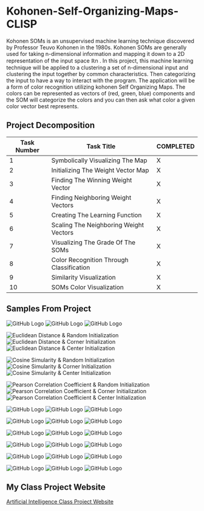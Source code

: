 # Kohonen-Self-Organizing-Maps-CLISP
Kohonen SOMs is an unsupervised machine learning technique discovered by Professor Teuvo Kohonen in the 1980s. Kohonen SOMs are generally used for taking n-dimensional information and mapping it down to a 2D representation of the input space ℝn . In this project, this machine learning technique will be applied to a clustering a set of n-dimensional input and clustering the input together by common characteristics. Then categorizing the input to have a way to interact with the program. The application will be a form of color recognition utilizing kohonen Self Organizing Maps. The colors can be represented as vectors of (red, green, blue) components and the SOM will categorize the colors and you can then ask what color a given color vector best represents.

## Project Decomposition
Task Number | Task Title | COMPLETED
----------- | ---------- | ---------
1 | Symbolically Visualizing The Map | X
2 | Initializing The Weight Vector Map | X
3 | Finding The Winning Weight Vector | X
4 | Finding Neighboring Weight Vectors | X
5 | Creating The Learning Function | X
6 | Scaling The Neighboring Weight Vectors | X
7 | Visualizing The Grade Of The SOMs | X
8 | Color Recognition Through Classification | X
9 | Similarity Visualization | X
10 | SOMs Color Visualization | X

## Samples From Project
![GitHub Logo](./Visuals/random.png)
![GitHub Logo](./Visuals/corner.png)
![GitHub Logo](./Visuals/center.png)

![Euclidean Distance & Random Initialization](./Visuals/GIFs/ED_init_random.gif)
![Euclidean Distance & Corner Initialization](./Visuals/GIFs/ED_init_corner.gif)
![Euclidean Distance & Center Initialization](./Visuals/GIFs/ED_init_center.gif)

![Cosine Simularity & Random Initialization](./Visuals/GIFs/CS_init_random.gif)
![Cosine Simularity & Corner Initialization](./Visuals/GIFs/CS_init_corner.gif)
![Cosine Simularity & Center Initialization](./Visuals/GIFs/CS_init_center.gif)

![Pearson Correlation Coefficient & Random Initialization](./Visuals/GIFs/PCC_init_random.gif)
![Pearson Correlation Coefficient & Corner Initialization](./Visuals/GIFs/PCC_init_corner.gif)
![Pearson Correlation Coefficient & Center Initialization](./Visuals/GIFs/PCC_init_center.gif)

![GitHub Logo](./Visuals/Finished_SOM/FINISHEDandEDandRANDOM.png)
![GitHub Logo](./Visuals/Finished_SOM/FINISHEDandEDandCORNER.png)
![GitHub Logo](./Visuals/Finished_SOM/FINISHEDandEDandCENTER.png)

![GitHub Logo](./Visuals/Finished_SOM/FINISHEDandCSandRANDOM.png)
![GitHub Logo](./Visuals/Finished_SOM/FINISHEDandCSandCORNER.png)
![GitHub Logo](./Visuals/Finished_SOM/FINISHEDandCSandCENTER.png)

![GitHub Logo](./Visuals/Finished_SOM/FINISHEDandPCCandRANDOM.png)
![GitHub Logo](./Visuals/Finished_SOM/FINISHEDandPCCandCORNER.png)
![GitHub Logo](./Visuals/Finished_SOM/FINISHEDandPCCandCENTER.png)

![GitHub Logo](./Visuals/Averaged_SOM/FINISHEDandEDandRANDOM.png)
![GitHub Logo](./Visuals/Averaged_SOM/FINISHEDandEDandCORNER.png)
![GitHub Logo](./Visuals/Averaged_SOM/FINISHEDandEDandCENTER.png)

![GitHub Logo](./Visuals/Averaged_SOM/FINISHEDandCSandRANDOM.png)
![GitHub Logo](./Visuals/Averaged_SOM/FINISHEDandCSandCORNER.png)
![GitHub Logo](./Visuals/Averaged_SOM/FINISHEDandCSandCENTER.png)

![GitHub Logo](./Visuals/Averaged_SOM/FINISHEDandPCCandRANDOM.png)
![GitHub Logo](./Visuals/Averaged_SOM/FINISHEDandPCCandCORNER.png)
![GitHub Logo](./Visuals/Averaged_SOM/FINISHEDandPCCandCENTER.png)

## My Class Project Website
[Artificial Intelligence Class Project Website](http://cs.oswego.edu/~kzeller/Portfolio/coursework/csc466/AI.html)